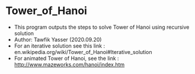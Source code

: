 # Tower_of_Hanoi

* This program outputs the steps to solve Tower of Hanoi using recursive solution
* Author: Tawfik Yasser (2020.09.20)
* For an iterative solution see this link : en.wikipedia.org/wiki/Tower_of_Hanoi#Iterative_solution
* For animated Tower of Hanoi, see the link : http://www.mazeworks.com/hanoi/index.htm
